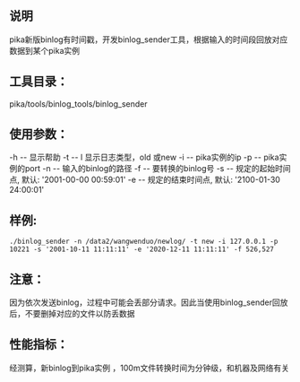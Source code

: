 ## 说明
pika新版binlog有时间戳，开发binlog_sender工具，根据输入的时间段回放对应数据到某个pika实例
## 工具目录：
pika/tools/binlog_tools/binlog_sender

## 使用参数： 
-h -- 显示帮助
-t -- l 显示日志类型，old 或new
-i -- pika实例的ip
-p -- pika实例的port
-n -- 输入的binlog的路径
-f -- 要转换的binlog号
-s -- 规定的起始时间点, 默认: '2001-00-00 00:59:01'
-e -- 规定的结束时间点, 默认: '2100-01-30 24:00:01'

## 样例: 
```
./binlog_sender -n /data2/wangwenduo/newlog/ -t new -i 127.0.0.1 -p 10221 -s '2001-10-11 11:11:11' -e '2020-12-11 11:11:11' -f 526,527
```

## 注意： 
因为依次发送binlog，过程中可能会丢部分请求。因此当使用binlog_sender回放后，不要删掉对应的文件以防丢数据
 
## 性能指标：
经测算，新binlog到pika实例 ，100m文件转换时间为分钟级，和机器及网络有关
